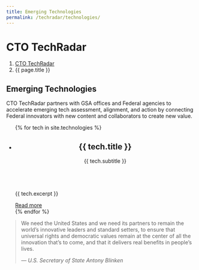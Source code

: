 ```yaml
---
title: Emerging Technologies
permalink: /techradar/technologies/
---
```


# CTO TechRadar

<nav class="usa-breadcrumb" aria-label="Breadcrumbs,,">
  <ol class="usa-breadcrumb__list">
    <li class="usa-breadcrumb__list-item">
      <a href="{{ '/techradar' | prepend: site.baseurl }}" class="usa-breadcrumb__link">
        <span>CTO TechRadar</span>
      </a>
    </li>
    <li class="usa-breadcrumb__list-item usa-current" aria-current="page">
      <span>{{ page.title }}</span>
    </li>
  </ol>
</nav>

## Emerging Technologies

CTO TechRadar partners with GSA offices and Federal agencies to accelerate emerging tech assessment, alignment, and action by connecting Federal innovators with new content and collaborators to create new value.

<ul class="usa-card-group">
  {% for tech in site.technologies %}
    <li class="tablet:grid-col-4 usa-card">
      <div class="usa-card__container">
        <header class="usa-card__header">
          <h2 class="usa-card__heading">{{ tech.title }}</h2>
          <p class="text-uppercase">{{ tech.subtitle }}</p>
        </header>
        <div class="usa-card__media">
          <div class="usa-card__img">
            <img src="{{ tech.image | prepend: site.baseurl }}" alt="" />
          </div>
        </div>
        <div class="usa-card__body">
          <p>
            {{ tech.excerpt }}
          </p>
        </div>
        <div class="usa-card__footer">
          <a class="usa-button" href="{{ tech.url | prepend: site.baseurl }}">Read more</a>
        </div>
      </div>
    </li>
  {% endfor %}
</ul>

> We need the United States and we need its partners to remain the world’s innovative leaders and standard setters, to ensure that universal rights and democratic values remain at the center of all the innovation that’s to come, and that it delivers real benefits in people’s lives.
>
> <cite>&mdash; U.S. Secretary of State Antony Blinken</cite>
